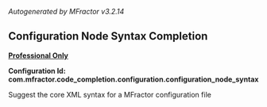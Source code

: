 *Autogenerated by MFractor v3.2.14*
## Configuration Node Syntax Completion

**[Professional Only](https://www.mfractor.com/buy?utm_source=docs&utm_medium=professional_only)**

**Configuration Id: com.mfractor.code_completion.configuration.configuration_node_syntax**

Suggest the core XML syntax for a MFractor configuration file


